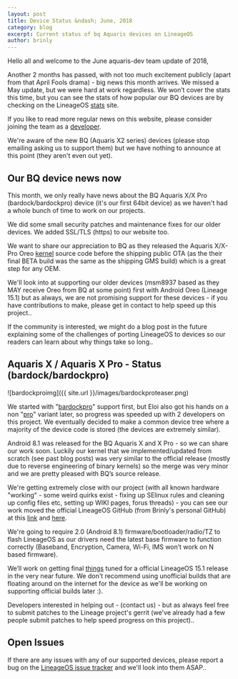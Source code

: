 ```yaml
---
layout: post
title: Device Status &ndash; June, 2018
category: blog
excerpt: Current status of bq Aquaris devices on LineageOS
author: brinly
---
```


Hello all and welcome to the June aquaris-dev team update of 2018,

Another 2 months has passed, with not too much excitement publicly (apart from that April Fools drama) - big news this month arrives. We missed a May update, but we were hard at work regardless. We won’t cover the stats this time, but you can see the stats of how popular our BQ devices are by checking on the LineageOS [stats](stats.lineageos.org) site.

If you like to read more regular news on this website, please consider joining the team as a [developer](/contribute.html).

We're aware of the new BQ (Aquaris X2 series) devices (please stop emailing asking us to support them) but we have nothing to announce at this point (they aren't even out yet).

Our BQ device news now
-----------------

This month, we only really have news about the BQ Aquaris X/X Pro (bardock/bardockpro) device (it's our first 64bit device) as we haven't had a whole bunch of time to work on our projects.

We did some small security patches and maintenance fixes for our older devices. We added SSL/TLS (https) to our website too.

We want to share our appreciation to BQ as they released the Aquaris X/X-Pro Oreo [kernel](https://github.com/bq/aquaris-X-Pro/commit/27a6f892c943e7ac073373238e8b7f4f8ad5f732) source code before the shipping public OTA (as the their final BETA build was the same as the shipping GMS build) which is a great step for any OEM.

We'll look into at supporting our older devices (msm8937 based as they MAY receive Oreo from BQ at some point) first with Android Oreo (Lineage 15.1) but as always, we are not promising support for these devices - if you have contributions to make, please get in contact to help speed up this project..

If the community is interested, we might do a blog post in the future explaining some of the challenges of porting LineageOS to devices so our readers can learn about why things take so long..


Aquaris X / Aquaris X Pro - Status (bardock/bardockpro)
----------------------

![bardockproimg]({{ site.url }}/images/bardockproteaser.png)

We started with "[bardockpro](https://github.com/lineageos/android_device_bq_bardockpro)" support first, but Eloi also got his hands on a non "[pro](https://github.com/lineageos/android_device_bq_bardock)" variant later, so progress was speeded up with 2 developers on this project. We eventually decided to make a common device tree where a majority of the device code is stored (the devices are extremely similar).

Android 8.1 was released for the BQ Aquaris X and X Pro - so we can share our work soon. Luckily our kernel that we implemented/updated from scratch (see past blog posts) was very similar to the official release (mostly due to reverse engineering of binary kernels) so the merge was very minor and we are pretty pleased with BQ’s source release. 

We're getting extremely close with our project (with all known hardware "working" - some weird quirks exist - fixing up SElinux rules and cleaning up config files etc, setting up WIKI pages, forus threads) - you can see our work moved the official LineageOS GitHub (from Brinly's personal GitHub) at this [link](https://github.com/lineageos/android_device_bq_msm8953-common) and [here](https://github.com/lineageos/android_kernel_bq_msm8953).

We're going to require 2.0 (Android 8.1) firmware/bootloader/radio/TZ to flash LineageOS as our drivers need the latest base firmware to function correctly (Baseband, Encryption, Camera, Wi-Fi, IMS won’t work on N based firmware).

We’ll work on getting final [things](https://github.com/LineageOS/charter/blob/master/device-support-requirements.md) tuned for a official LineageOS 15.1 release in the very near future. We don't recommend using unofficial builds that are floating around on the internet for the device as we'll be working on supporting official builds later :).

Developers interested in helping out - (contact us) - but as always feel free to submit patches to the Lineage project's gerrit (we've already had a few people submit patches to help speed progress on this project)..


Open Issues
-----------

If there are any issues with any of our supported devices, please report a bug on the [LineageOS issue tracker](https://jira.lineageos.org/) and we'll look into them ASAP..

